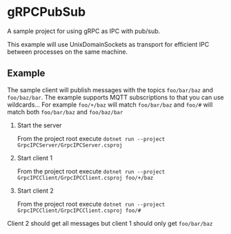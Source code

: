 # gRPCPubSub
A sample project for using gRPC as IPC with pub/sub.

This example will use UnixDomainSockets as transport for efficient IPC between processes on the same machine.

## Example

The sample client will publish messages with the topics `foo/bar/baz` and `foo/baz/bar`.
The example supports MQTT subscriptions to that you can use wildcards...
For example `foo/+/baz` will match `foo/bar/baz` and `foo/#` will match both `foo/bar/baz` and `foo/baz/bar`

 1. Start the server

    From the project root execute `dotnet run --project GrpcIPCServer/GrpcIPCServer.csproj`

 2. Start client 1

    From the project root execute `dotnet run --project GrpcIPCClient/GrpcIPCClient.csproj foo/+/baz`

 3. Start client 2

    From the project root execute `dotnet run --project GrpcIPCClient/GrpcIPCClient.csproj foo/#`


Client 2 should get all messages but client 1 should only get `foo/bar/baz`